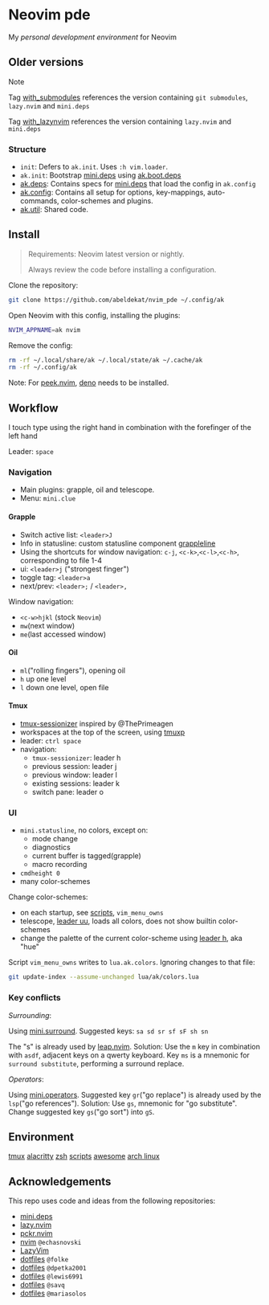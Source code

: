 # Neovim pde

My _personal development environment_ for Neovim

## Older versions

> [!NOTE]
> Tag [with_submodules] references the version containing `git submodules`,
> `lazy.nvim` and `mini.deps`
>
> Tag [with_lazynvim] references the version containing `lazy.nvim` and `mini.deps`

### Structure

- `init`: Defers to `ak.init`. Uses `:h vim.loader`.
- `ak.init`: Bootstrap [mini.deps] using [ak.boot.deps]
- [ak.deps]: Contains specs for [mini.deps] that load the config in `ak.config`
- [ak.config]: Contains all setup for options, key-mappings, auto-commands,
  color-schemes and plugins.
- [ak.util]: Shared code.

## Install

> Requirements: Neovim latest version or nightly.
>
> Always review the code before installing a configuration.

Clone the repository:

```sh
git clone https://github.com/abeldekat/nvim_pde ~/.config/ak
```

Open Neovim with this config, installing the plugins:

```sh
NVIM_APPNAME=ak nvim
```

Remove the config:

```sh
rm -rf ~/.local/share/ak ~/.local/state/ak ~/.cache/ak
rm -rf ~/.config/ak
```

Note: For [peek.nvim], [deno] needs to be installed.

## Workflow

I touch type using the right hand
in combination with the forefinger of the left hand

Leader: `space`

### Navigation

- Main plugins: grapple, oil and telescope.
- Menu: `mini.clue`

#### Grapple

- Switch active list: `<leader>J`
- Info in statusline: custom statusline component [grappleline]
- Using the shortcuts for window navigation:
  `c-j`, `<c-k>`,`<c-l>`,`<c-h>`, corresponding to file 1-4
- ui: `<leader>j` ("strongest finger")
- toggle tag: `<leader>a`
- next/prev: `<leader>;` / `<leader>,`

Window navigation:

- `<c-w>hjkl` (stock `Neovim`)
- `mw`(next window)
- `me`(last accessed window)

#### Oil

- `ml`("rolling fingers"), opening oil
- `h` up one level
- `l` down one level, open file

#### Tmux

- [tmux-sessionizer] inspired by @ThePrimeagen
- workspaces at the top of the screen, using [tmuxp]
- leader: `ctrl space`
- navigation:
  - `tmux-sessionizer`: leader h
  - previous session: leader j
  - previous window: leader l
  - existing sessions: leader k
  - switch pane: leader o

### UI

- `mini.statusline`, no colors, except on:
  - mode change
  - diagnostics
  - current buffer is tagged(grapple)
  - macro recording
- `cmdheight 0`
- many color-schemes

Change color-schemes:

- on each startup, see [scripts], `vim_menu_owns`
- telescope, [leader uu], loads all colors, does not show builtin color-schemes
- change the palette of the current color-scheme using [leader h], aka "hue"

Script `vim_menu_owns` writes to `lua.ak.colors`.
Ignoring changes to that file:

```sh
git update-index --assume-unchanged lua/ak/colors.lua
```

### Key conflicts

_Surrounding_:

Using [mini.surround]. Suggested keys: `sa sd sr sf sF sh sn`

The "s" is already used by [leap.nvim].
Solution: Use the `m` key in combination with `asdf`,
adjacent keys on a qwerty keyboard.
Key `ms` is a mnemonic for `surround substitute`, performing a surround replace.

_Operators_:

Using [mini.operators]. Suggested key `gr`("go replace")
is already used by the `lsp`("go references").
Solution: Use `gs`, mnemonic for "go substitute".
Change suggested key `gs`("go sort") into `gS`.

## Environment

[tmux](https://github.com/abeldekat/tmux)
[alacritty](https://github.com/abeldekat/alacritty)
[zsh](https://github.com/abeldekat/zsh)
[scripts](https://github.com/abeldekat/scripts)
[awesome](https://github.com/abeldekat/awesome)
[arch linux](https://archlinux.org/)

## Acknowledgements

This repo uses code and ideas from the following repositories:

- [mini.deps](https://github.com/echasnovski/mini.deps)
- [lazy.nvim](https://github.com/folke/lazy.nvim)
- [pckr.nvim](https://github.com/lewis6991/pckr.nvim)
- [nvim](https://github.com/echasnovski/nvim) `@echasnovski`
- [LazyVim](https://github.com/LazyVim/LazyVim)
- [dotfiles](https://github.com/folke/dot/tree/master/nvim) `@folke`
- [dotfiles](https://github.com/dpetka2001/dotfiles/tree/main/dot_config/nvim) `@dpetka2001`
- [dotfiles](https://github.com/lewis6991/dotfiles/tree/main/config/nvim) `@lewis6991`
- [dotfiles](https://github.com/savq/dotfiles/tree/master/nvim) `@savq`
- [dotfiles](https://github.com/MariaSolOs/dotfiles/tree/main/.config/nvim) `@mariasolos`

[mini.deps]: https://github.com/echasnovski/mini.deps
[peek.nvim]: https://github.com/toppair/peek.nvim
[deno]: https://deno.land
[tmuxp]: https://github.com/tmux-python/tmuxp
[scripts]: https://github.com/abeldekat/scripts
[tmux-sessionizer]: https://github.com/abeldekat/scripts/blob/main/tmux-sessionizer
[ak.boot.deps]: lua/ak/boot/deps.lua
[ak.deps]: lua/ak/deps
[ak.config]: lua/ak/config
[ak.util]: lua/ak/util
[grappleline]: lua/ak/config/ui/grappleline.lua
[leader uu]: lua/ak/util/color.lua
[leader h]: lua/ak/util/color.lua
[mini.surround]: https://github.com/echasnovski/mini.surround
[mini.operators]: https://github.com/echasnovski/mini.operators
[leap.nvim]: https://github.com/ggandor/leap.nvim
[with_submodules]: https://github.com/abeldekat/nvim_pde/tree/with_submodules
[with_lazynvim]: https://github.com/abeldekat/nvim_pde/tree/with_lazynvim
